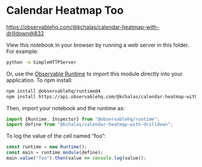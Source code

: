 # Calendar Heatmap Too

https://observablehq.com/@kchalas/calendar-heatmap-with-drilldown@832

View this notebook in your browser by running a web server in this folder. For
example:

~~~sh
python -m SimpleHTTPServer
~~~

Or, use the [Observable Runtime](https://github.com/observablehq/runtime) to
import this module directly into your application. To npm install:

~~~sh
npm install @observablehq/runtime@4
npm install https://api.observablehq.com/@kchalas/calendar-heatmap-with-drilldown.tgz?v=3
~~~

Then, import your notebook and the runtime as:

~~~js
import {Runtime, Inspector} from "@observablehq/runtime";
import define from "@kchalas/calendar-heatmap-with-drilldown";
~~~

To log the value of the cell named “foo”:

~~~js
const runtime = new Runtime();
const main = runtime.module(define);
main.value("foo").then(value => console.log(value));
~~~
